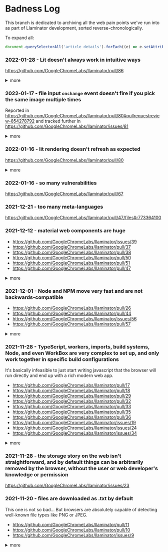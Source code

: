 # Badness Log

This branch is dedicated to archiving all the web pain points we've run into as
part of Llaminator development, sorted reverse-chronologically.

To expand all:

```javascript
document.querySelectorAll('article details').forEach((e) => e.setAttribute('open', ''))
```

### 2022-01-28 - Lit doesn't always work in intuitive ways

https://github.com/GoogleChromeLabs/llaminator/pull/86

<details>
  <summary>more</summary>

  > A couple of unintuitive things I ran into with Lit:
  > * updating an array that is bound to the custom element's
  >   html template doesn't seem to trigger an update (unless
  >   I was doing it wrong somehow)
  > * calling an element's `render()` function doesn't actually
  >   render anything. Especially confusing given that Lit's
  >   [other render function](https://github.com/GoogleChromeLabs/llaminator/commit/98a31481959cf1b15702aae3d62bae99f9c51548#diff-fdd4d1941d86cf4fd26f29614c10f2b6b6baccb1d46b6eaa4e357768ef555fadR86)
  >   does actually trigger rendering.
  >
  > Admittedly these are both probably "RTFM" issues, but still
  > seem quite unintuitive to me.
</details>

### 2022-01-17 - file input `onchange` event doesn't fire if you pick the same image multiple times

Reported in
https://github.com/GoogleChromeLabs/llaminator/pull/80#pullrequestreview-854278792
and tracked further in https://github.com/GoogleChromeLabs/llaminator/issues/81

<details>
  <summary>more</summary>

  > Thank you, also for the demo page!
  >
  > There is one new issue that I'm observing (but we can address separately):
  > add `foo.jpg`, delete it, then add `foo.jpg` again. It refuses to add the
  > image, with no warnings/messages/anything. Interestingly, adding `bar.jpg`
  > after the delete works fine.

  > It looks like deleting isn't necessary - if you try to upload the same
  > image twice, it does nothing the second time. That may (or may not) be
  > _desired_ behaviour, but it's not _intended_ at the moment.
  >
  > I strongly suspect (but haven't verified) that
  > [this](https://github.com/GoogleChromeLabs/llaminator/blob/main/src/components/llama-select-fab.ts#L45)
  > event isn't firing, since the selected image hasn't "changed".
</details>

### 2022-01-16 - lit rendering doesn't refresh as expected

https://github.com/GoogleChromeLabs/llaminator/pull/80

<details>
  <summary>more</summary>

  > I tried letting the `llama-item` remove itself from the DOM
  > (`this.parentElement.remove(this)`, or something like that).
  >
  > This worked as expected in that moment, but then upon uploading a new
  > image, the UI wouldn't update (despite `render()` being called with the
  > proper elements in response to an upload).
  >
  > I did confirm that the image was uploaded and the db instance was
  > up-to-date, and that `render()` was in fact getting called, but the
  > newly-uploaded images wouldn't be visible until I refreshed the page.
  >
  > Even more confusingly, everything did actually update properly if I stepped
  > through the code with devtools....
  >
  > If I uploaded a new image normally, then used devtools when uploading
  > _another_ new image, then only the image uploaded while devtools was
  > running ended up being displayed (until page refresh).
  >
  > No idea what's going on there - I'm sure it's something about `lit` trying
  > to be clever about which elements changed and what exactly needs to be
  > re-rendered, but wow is that prone to subtle unexpected undebuggable bugs.
</details>

### 2022-01-16 - so many vulnerabilities

https://github.com/GoogleChromeLabs/llaminator/pull/67

### 2021-12-21 - too many meta-languages

https://github.com/GoogleChromeLabs/llaminator/pull/47/files#r773364100

### 2021-12-12 - material web components are huge

* https://github.com/GoogleChromeLabs/llaminator/issues/39
* https://github.com/GoogleChromeLabs/llaminator/pull/37
* https://github.com/GoogleChromeLabs/llaminator/pull/38
* https://github.com/GoogleChromeLabs/llaminator/pull/50
* https://github.com/GoogleChromeLabs/llaminator/pull/51
* https://github.com/GoogleChromeLabs/llaminator/pull/47

<details>
  <summary>more</summary>

  > Lit is great, and definitely worth it. We've used
  > [material-web](https://github.com/material-components/material-web) on top
  > of that, but I'm actually really disappointed about how massively it
  > impacts our bundle size. We're still <90 KiB uncompressed, but it's
  > probably way overkill for our use-case. To illustrate, ~15 KiB of that are
  > for the ripple effects, which are cool, but we don't need to support every
  > edge-case that's significant for a generic library.

  > This re-implements the file selection fab without relying on MWC. Our
  > uncompressed JavaScript bundle size decreases by a massive 49KiB, whereas
  > our CSS file grows by 7KiB. Appearance remains identical, although we now
  > have the ability to add ripple styles to the fab ourselves. (Hover styles
  > are already enabled.)
  >
  > Live on https://llaminator.peter.sh/
</details>

### 2021-12-01 - Node and NPM move very fast and are not backwards-compatible

* https://github.com/GoogleChromeLabs/llaminator/pull/26
* https://github.com/GoogleChromeLabs/llaminator/pull/44
* https://github.com/GoogleChromeLabs/llaminator/issues/56
* https://github.com/GoogleChromeLabs/llaminator/pull/57

<details>
  <summary>more</summary>

  > These are the notes I took, at the beginning of the year 2022, documenting
  > my first impressions of getting the project up and running, for someone
  > (like myself) who has no knowledge of the project, and perhaps wants to
  > contribute. Consider it a stress test on the installation procedure.
  >
  > Maybe none of the stuff mentioned below would be classified as bugs, maybe
  > some would. But this documents the process I went through and what I
  > discovered along the way. Maybe it provides some insight.
  >
  > First thing I discovered was I didn't have npn installed
  > `sudo apt install npm` fixed that.
  >
  > I then downloaded the zip from github and placed the code into my code
  > directory.
  >
  > ```
  > ~/code$ node -v
  > v10.19.0
  > ~/code$ npm -v
  > 6.14.4
  > ```
  >
  > So far so good, I guess. Let's try...
  >
  > `~/code/llaminator-main$ npm install`
  >
  > However, the first message is a conflict message. Not the start I was
  > hoping for. Can we git rid of that?
  >
  > ```
  > npm WARN conflict A git conflict was detected in package-lock.json. Attempting to auto-resolve.
  > npm WARN conflict To make this happen automatically on git rebase/merge, consider using the npm-merge-driver:
  > npm WARN conflict $ npx npm-merge-driver install -g
  > npm WARN read-shrinkwrap This version of npm is compatible with lockfileVersion@1, but package-lock.json was generated for lockfileVersion@2. I'll try to do my best with it!
  > ```
  >
  > Next, according to the instructions is to serve the site from an http
  > server, by doing...
  >
  > ```
  > ~/code/llaminator-main$ npm run-script serve
  >
  > > llaminator@0.0.1 serve /home/finnur/code/llaminator-main
  > > webpack serve --open --mode=development
  >
  > sh: 1: webpack: not found
  > npm ERR! code ELIFECYCLE
  > npm ERR! syscall spawn
  > npm ERR! file sh
  > npm ERR! errno ENOENT
  > npm ERR! llaminator@0.0.1 serve: `webpack serve --open --mode=development`
  > npm ERR! spawn ENOENT
  > npm ERR!
  > npm ERR! Failed at the llaminator@0.0.1 serve script.
  > npm ERR! This is probably not a problem with npm. There is likely additional logging output above.
  >
  > npm ERR! A complete log of this run can be found in:
  > npm ERR!     /home/finnur/.npm/_logs/2022-01-05T17_16_53_308Z-debug.log
  > ```
  >
  > Should webpack be listed as a pre-requisite in the instructions?
  >
  > `~/code/llaminator-main$ npm install webpack` succeeds. Let's try again...
  >
  > ```
  > ~/code/llaminator-main$ npm run-script serve
  >
  > > llaminator@0.0.1 serve /home/finnur/code/llaminator-main
  > > webpack serve --open --mode=development
  >
  > [webpack-cli] /home/finnur/code/llaminator-main/node_modules/webpack-dev-server/lib/servers/WebsocketServer.js:10
  >   static heartbeatInterval = 1000;
  >                            ^
  > SyntaxError: Unexpected token =
  >     at Module._compile (internal/modules/cjs/loader.js:723:23)
  >     at Object.Module._extensions..js (internal/modules/cjs/loader.js:789:10)
  >     at Module.load (internal/modules/cjs/loader.js:653:32)
  >     at tryModuleLoad (internal/modules/cjs/loader.js:593:12)
  >     at Function.Module._load (internal/modules/cjs/loader.js:585:3)
  >     at Module.require (internal/modules/cjs/loader.js:692:17)
  >     at require (internal/modules/cjs/helpers.js:25:18)
  >     at Server.getServerTransport (/home/finnur/code/llaminator-main/node_modules/webpack-dev-server/lib/Server.js:1191:28)
  >     at Server.createWebSocketServer (/home/finnur/code/llaminator-main/node_modules/webpack-dev-server/lib/Server.js:1757:38)
  >     at Server.start (/home/finnur/code/llaminator-main/node_modules/webpack-dev-server/lib/Server.js:2305:12)
  > npm ERR! code ELIFECYCLE
  > npm ERR! errno 2
  > npm ERR! llaminator@0.0.1 serve: `webpack serve --open --mode=development`
  > npm ERR! Exit status 2
  > npm ERR!
  > npm ERR! Failed at the llaminator@0.0.1 serve script.
  > npm ERR! This is probably not a problem with npm. There is likely additional logging output above.
  >
  > npm ERR! A complete log of this run can be found in:
  > npm ERR!     /home/finnur/.npm/_logs/2022-01-05T17_32_58_219Z-debug.log
  > ```
  >
  > I'm guessing this is not expected? :)
</details>

### 2021-11-28 - TypeScript, workers, imports, build systems, Node, and even WorkBox are very complex to set up, and only work together in specific build configurations

It's basically infeasible to just start writing javascript that the browser
will run directly and end up with a rich modern web app.

* https://github.com/GoogleChromeLabs/llaminator/pull/17
* https://github.com/GoogleChromeLabs/llaminator/pull/18
* https://github.com/GoogleChromeLabs/llaminator/pull/29
* https://github.com/GoogleChromeLabs/llaminator/pull/32
* https://github.com/GoogleChromeLabs/llaminator/pull/33
* https://github.com/GoogleChromeLabs/llaminator/pull/35
* https://github.com/GoogleChromeLabs/llaminator/pull/36
* https://github.com/GoogleChromeLabs/llaminator/issues/19
* https://github.com/GoogleChromeLabs/llaminator/issues/24
* https://github.com/GoogleChromeLabs/llaminator/issues/34

<details>
  <summary>more</summary>

  > I've noticed that the following PRs have been trying to deal with just
  > getting a build system actually fully working with typescript and service
  > workers (0 new actual functionality in the app):
  >
  > * https://github.com/GoogleChromeLabs/llaminator/pull/13
  > * https://github.com/GoogleChromeLabs/llaminator/pull/14
  > * https://github.com/GoogleChromeLabs/llaminator/pull/17
  > * https://github.com/GoogleChromeLabs/llaminator/pull/18
  > * https://github.com/GoogleChromeLabs/llaminator/pull/22
  > * https://github.com/GoogleChromeLabs/llaminator/pull/26
  > * https://github.com/GoogleChromeLabs/llaminator/pull/29
  > * https://github.com/GoogleChromeLabs/llaminator/pull/32
  > * https://github.com/GoogleChromeLabs/llaminator/pull/33
  > * another one I'm currently working on to fix Workbox as part of
  >   https://github.com/GoogleChromeLabs/llaminator/issues/19
  >
  > What in the world is going on with this ecosystem?
  >
  > I *think* this is a (roughly) exhaustive description of our ideal state:
  >
  > * dev server that can auto-reload when there are changes to the filesystem
  > * a way to "export" a copy of the post-build codebase, suitable for hosting
  >   elsewhere (including static file servers)
  > * typescript for both main site code and service worker code, enforcing
  >   strict type checks
  > * some amount of code-sharing ability between the main site code and
  >   service worker code (WebShareTarget, as a concrete example, is a place
  >   where code sharing would make a lot of sense)
  > * ability to use 3rd party packages (ideally via npm) in both main site and
  >   service worker
  > * (feel free to add more to this list)
  >
  > Here's a summary of issues we've encountered along the way (I will probably
  > forget some):
  >
  > * [Workbox](https://developers.google.com/web/tools/workbox) requires
  >   either bundling, [Service Worker
  >   modules](https://web.dev/es-modules-in-sw/), or an `importScripts()` from
  >   a CDN
  >   * Service Worker modules have compatibility issues
  >     * `Uncaught SyntaxError: Cannot use import statement outside a module`
  >       is such an unhelpful error message at sw installation time
  >   * bundling is generally the ideal option (failing Service Worker modules)
  >     for both Workbox and other npm packages, but
  >     [@web/dev-server](https://www.npmjs.com/package/@web/dev-server) can't
  >     auto-reload bundles
  >   * the CDN doesn't come with types built-in by default, and
  >     [@types/workbox-sw](https://www.npmjs.com/package/@types/workbox-sw)
  >     isn't working for me
  > * @web/dev-server serves files with their original extensions (like `*.ts`)
  >   rather than their "compiled" extensions (`*.js`). But when doing a static
  >   build, browsers (or maybe just Chrome?) can't seem to figure out that
  >   ".ts" isn't 'video/mp2t'
  >   (https://github.com/GoogleChromeLabs/llaminator/issues/24)
  > * different servers have different root directories - maybe there's a way
  >   to make all the paths properly relative, but so far we've ended up with a
  >   hack as part of the build process
  > * I'm not entirely convinced that @web/dev-server (and maybe even the
  >   rollup config) is actually using our tsconfig.json. Maybe it's
  >   [ESBuild](https://esbuild.github.io/)'s fault? No idea.
  >   * we also may need(?) to mess around with our filesystem and configs like
  >     https://github.com/jakearchibald/typescript-worker-example to get the
  >     tsconfig.json to work properly for both "normal" code and service
  >     worker
  > * package-lock.json
  > * it's not entirely clear which type of storage we should be using
  >   (https://github.com/GoogleChromeLabs/llaminator/issues/20,
  >   https://github.com/GoogleChromeLabs/llaminator/issues/21)
  > * at first it seemed like `declare var self: ServiceWorkerGlobalScope` was
  >   required to make `self` work properly in typescript in the service
  >   worker. Now, for some reason, it's telling me I can't redeclare `self`
  >   (currently its type is `WorkerGlobalScope & typeof globalThis` as set by
  >   the `webworker` lib)
  > * code sharing between main code and sw is difficult and complicated. sw,
  >   generally, doesn't support modules, which is what we should be using for
  >   the main code. sw modules have compatibility issues. Some sort of
  >   bundling build system may(?) be able to mitigate this (see note about
  >   @web/dev-server not playing nice with that) but then it's still tricky to
  >   figure out which parts are sharable - for example, what type is `self`?
  >   Could change depending on the context. "main" code and sw code are
  >   generally built with different libs.

  > (depends on https://github.com/GoogleChromeLabs/llaminator/pull/14)
  >
  > `npx tsc --lib webworker src/sw.ts` builds this without error (although
  > `npx tsc src/sw.ts` does not, which makes me question what exactly the
  > `tsconfig.json` does).
  >
  > But I get this extremely helpful runtime error when using `npm run-script
  > serve`:
  >
  > ```
  > Uncaught SyntaxError: Cannot use import statement outside a module
  > Uncaught (in promise) TypeError: Failed to register a ServiceWorker for scope ('http://localhost:4629/src/') with script ('http://localhost:4629/src/sw.ts'): ServiceWorker script evaluation failed
  > ```
  >
  > Any ideas? Shouldn't ESBuild be taking care of this?
  >
  > (This is what I mean when I say that setting up typescript and a build
  > system is a massive mess)

  > Fixes:
  >
  > ```
  > Uncaught ReferenceError: process is not defined at node_modules/workbox-core/models/messages/messageGenerator.js:24
  > ```

  > See https://github.com/GoogleChromeLabs/llaminator/pull/22
  >
  > The error message says that index.ts's "MIME type ('video/mp2t') is not
  > executable."
  >
  > I'm guessing that's because we're trying to include a ".ts" file as a
  > script, and .ts is being misinterpreted.

  > This PR implements a decent build system that satisfies the "ideal state"
  > as described in #34.
  >
  > Instead of ESBuild, we now use WebPack with a configuration file allowing
  > for both development (w/ watch) serving, as well as building for production
  > with additional optimizations. Service worker support has been moved to its
  > own directory so that it's easier to (conceptually) separate from the
  > regular client source and fully supports TypeScript. Code sharing works
  > naturally, although we may want to have a "common" directory of sorts if
  > and when we start using that.
  >
  > Generated assets (i.e. the bundled JavaScript) will now have hashed
  > filenames, with the service worker automatically precaching such content.
  > This allows for more aggressive caching strategies, useful when we have a
  > more coherent offline strategy.
  >
  > There's still some optimizations we can make regarding specializing
  > `tsconfig.json`, which can follow. In addition, `package-lock.json` is here
  > to stay, I'm told that's the best practice.
  >
  > I've verified this locally using `serve`, and pushed the production build
  > to https://llaminator.peter.sh/, where it also works as expected.
  >
  > Fixes: #19, #24, #34
</details>

### 2021-11-28 - the storage story on the web isn't straightforward, and by default things can be arbitrarily removed by the browser, without the user or web developer's knowledge or permission

https://github.com/GoogleChromeLabs/llaminator/issues/23

### 2021-11-20 - files are downloaded as .txt by default

This one is not so bad... But browsers are absolutely capable of detecting
well-known file types like PNG or JPEG.

* https://github.com/GoogleChromeLabs/llaminator/pull/11
* https://github.com/GoogleChromeLabs/llaminator/pull/10
* https://github.com/GoogleChromeLabs/llaminator/issues/9

<details>
  <summary>more</summary>

  > The blob URL doesn't have a filename or type information, so it saves as a
  > "text file"
  >
  > https://user-images.githubusercontent.com/570079/142743702-543c55d8-aba4-45cf-8695-e320bdc9bd79.mp4

  > Fixes #9
  >
  > 👋 @glennhartmann
  >
  > To avoid the image results saving as `.txt` files, we can specify a MIME
  > type during blob instantiation by providing the
  > [`Blob`](https://developer.mozilla.org/en-US/docs/Web/API/Blob) constructor
  > a second param which is an object with key `type` representing
  > [blob.type](https://developer.mozilla.org/en-US/docs/Web/API/Blob/type).
  > This way the image results save as their specific MIME type.
  >
  > ```js
  > const b = new Blob([await f.arrayBuffer()], { type: f.type }); // f.type would be image/png, image/jpeg, application/pdf etc
  > ```
  >
  >
  >
  >
  > https://user-images.githubusercontent.com/48612525/142803906-1c0dd0c7-6103-4d8c-8f98-b65d1cadc087.mov
</details>
